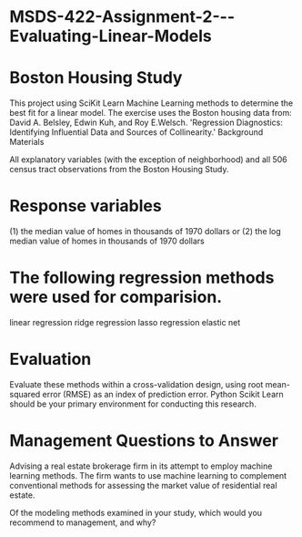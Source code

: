 # MSDS-422-Assignment-2---Evaluating-Linear-Models
# Boston Housing Study

This project using SciKit Learn Machine Learning methods to determine the best fit for a linear model. The exercise uses the Boston housing data from: David A. Belsley, Edwin Kuh, and Roy E.Welsch. 'Regression Diagnostics: Identifying Influential Data and Sources of Collinearity.'
Background Materials

All explanatory variables (with the exception of neighborhood) and all 506 census tract observations from the Boston Housing Study.

# Response variables
(1) the median value of homes in thousands of 1970 dollars or 
(2) the log median value of homes in thousands of 1970 dollars

# The following regression methods were used for comparision.
linear regression
ridge regression
lasso regression
elastic net

# Evaluation
Evaluate these methods within a cross-validation design, using root mean-squared error (RMSE) as an index of prediction error.
Python Scikit Learn should be your primary environment for conducting this research.

# Management Questions to Answer
Advising a real estate brokerage firm in its attempt to employ machine learning methods. The firm wants to use machine learning to complement conventional methods for assessing the market value of residential real estate.

Of the modeling methods examined in your study, which would you recommend to management, and why?
